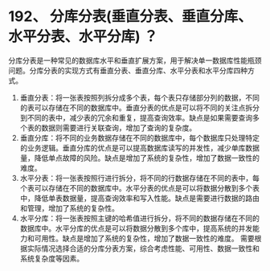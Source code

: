 # 192、 分库分表(垂直分表、垂直分库、水平分表、水平分库) ？

分库分表是一种常见的数据库水平和垂直扩展方案，用于解决单一数据库性能瓶颈问题。分库分表的实现方式有垂直分表、垂直分库、水平分表和水平分库四种方式。

1. 垂直分表：将一张表按照列拆分成多个表，每个表只存储部分列的数据，不同的表可以存储在不同的数据库中。垂直分表的优点是可以将不同的关注点拆分到不同的表中，减少表的冗余和重复，提高查询效率。缺点是如果需要查询多个表的数据则需要进行关联查询，增加了查询的复杂度。
2. 垂直分库：将不同的业务数据存储在不同的数据库中，每个数据库只处理特定的业务逻辑。垂直分库的优点是可以提高数据库读写的并发性，减少单库数据量，降低单点故障的风险。缺点是增加了系统的复杂性，增加了数据一致性的难度。
3. 水平分表：将一张表按照行进行拆分，将不同的行数据存储在不同的表中，每个表可以存储在不同的数据库中。水平分表的优点是可以将数据分散到多个表中，降低单表数据量，提高查询效率和写入性能。缺点是需要进行数据的路由和管理，增加了系统的复杂性。
4. 水平分库：将一张表按照主键的哈希值进行拆分，将不同的数据存储在不同的数据库中。水平分库的优点是可以将数据分散到多个库中，提高系统的并发能力和可用性。缺点是增加了系统的复杂性，增加了数据一致性的难度。 需要根据实际情况选择合适的分库分表方案，综合考虑性能、可用性、数据一致性和系统复杂度等因素。